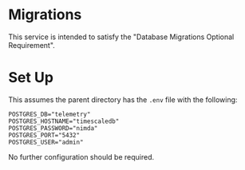 # Migrations

This service is intended to satisfy the "Database Migrations Optional Requirement".

# Set Up

This assumes the parent directory has the `.env` file with the following:

```dotenv
POSTGRES_DB="telemetry"
POSTGRES_HOSTNAME="timescaledb"
POSTGRES_PASSWORD="nimda"
POSTGRES_PORT="5432"
POSTGRES_USER="admin"
```

No further configuration should be required.